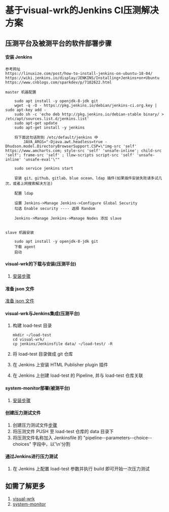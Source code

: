 # 基于visual-wrk的Jenkins CI压测解决方案

## 压测平台及被测平台的软件部署步骤

#### 安装 Jenkins

```
参考网址
https://linuxize.com/post/how-to-install-jenkins-on-ubuntu-18-04/
https://wiki.jenkins.io/display/JENKINS/Installing+Jenkins+on+Ubuntu
https://www.cnblogs.com/sparkdev/p/7102622.html

master 机器配置

	sudo apt install -y openjdk-8-jdk git
	wget -q -O - https://pkg.jenkins.io/debian/jenkins-ci.org.key | sudo apt-key add -
	sudo sh -c 'echo deb http://pkg.jenkins.io/debian-stable binary/ > /etc/apt/sources.list.d/jenkins.list'
	sudo apt-get update
	sudo apt-get install -y jenkins

	将下面这句话附到 /etc/default/jenkins 中
		JAVA_ARGS="-Djava.awt.headless=true -Dhudson.model.DirectoryBrowserSupport.CSP=\"img-src 'self' https://www.amcharts.com; style-src 'self' 'unsafe-inline'; child-src 'self'; frame-src 'self' ; llow-scripts script-src 'self' 'unsafe-inline' 'unsafe-eval'\""

	sudo service jenkins start

	安装 git、github、gitlab、blue ocean、ldap 插件(如果插件安装失败请多试几次，或者上网搜索解决方法)

	配置 ldap

	设置 Jenkins->Manage Jenkins->Configure Global Security
	勾选 Enable security ---- 选择 Random

	Jenkins->Manage Jenkins->Manage Nodes 添加 slave


slave 机器安装

	sudo apt install -y openjdk-8-jdk git
	下载 agent
	启动

```

#### visual-wrk的下载与安装(压测平台)
1. [安装步骤](https://github.com/NavInfoNC/visual-wrk/blob/master/docs/visual-wrk-blog.md#3-%E4%B8%8B%E8%BD%BD%E4%B8%8E%E5%AE%89%E8%A3%85)

#### 准备 json 文件
[准备 json 文件](../tool/json-generator/README.md)

#### visual-wrk与Jenkins集成(压测平台)
1. 构建 load-test 目录

	```
	mkdir ~/load-test
	cd visual-wrk/
	cp jenkins/Jenkinsfile data/ ~/load-test/ -R
	```

2. 将 load-test 目录做成 git 仓库
3. 在 Jenkins 上安装 HTML Publisher plugin 插件
4. 在 Jenkins 上创建 load-test 的 Pipeline, 并与 load-test 仓库关联

#### system-monitor部署(被测平台)
1. [安装步骤](https://github.com/NavInfoNC/system-monitor/blob/master/README.rst)

#### 创建压力测试文件
1. 创建压力测试文件[步骤](https://github.com/NavInfoNC/visual-wrk/blob/master/docs/visual-wrk-blog.md#5-%E4%BD%BF%E7%94%A8%E6%96%B9%E6%B3%95)
2. 将压测文件 PUSH 至 load-test 仓库的 data 目录下
3. 将压测文件名称加入 Jenkinsfile 的 "pipeline--parameters--choice--choices" 字段中，以'\n'分割

#### 通过Jenkins进行压力测试
1. 在 Jenkins 上配置 load-test 参数并执行 build 即可开始一次压力测试

## 如需了解更多
1. [visual-wrk](https://github.com/NavInfoNC/visual-wrk)
2. [system-monitor](https://github.com/NavInfoNC/system-monitor)
